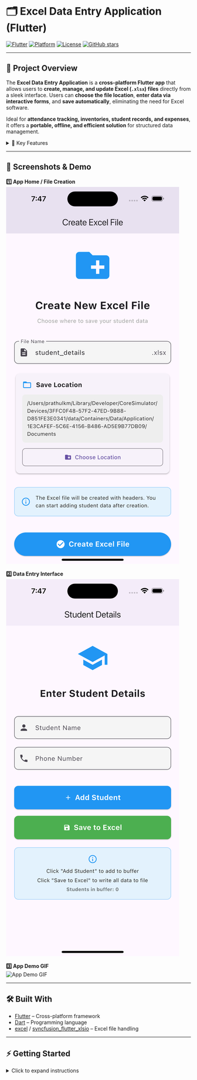 # 🗂️ Excel Data Entry Application (Flutter)

[![Flutter](https://img.shields.io/badge/Flutter-2.10-blue?logo=flutter&logoColor=white)](https://flutter.dev/) 
[![Platform](https://img.shields.io/badge/Platform-Android%20|%20Desktop-lightgrey)](https://flutter.dev/docs/get-started/install) 
[![License](https://img.shields.io/badge/License-MIT-green)](LICENSE)
[![GitHub stars](https://img.shields.io/github/stars/Pr4thC0des/excel-data-entry-flutter?style=social)](https://github.com/Pr4thC0des/excel-data-entry-flutter/stargazers)

---

## 🚀 Project Overview

The **Excel Data Entry Application** is a **cross-platform Flutter app** that allows users to **create, manage, and update Excel (`.xlsx`) files** directly from a sleek interface. Users can **choose the file location**, **enter data via interactive forms**, and **save automatically**, eliminating the need for Excel software.  

Ideal for **attendance tracking, inventories, student records, and expenses**, it offers a **portable, offline, and efficient solution** for structured data management.

<details>
<summary>🎯 Key Features</summary>

- ✅ Create Excel sheets in any location  
- ✅ Add, update, and save data through the app  
- ✅ Offline functionality – no internet needed  
- ✅ Cross-platform support – Android, Windows, macOS  
- ✅ Automatic file detection and editing  
- ✅ Clean and intuitive UI for data entry  

</details>

---

## 📸 Screenshots & Demo

**1️⃣ App Home / File Creation**  
![App Screenshot](./excel-pics/1-excel.png)  

**2️⃣ Data Entry Interface**  
![App Screenshot](./excel-pics/2-excel.png)  

**3️⃣ App Demo GIF**  
![App Demo GIF](./screenshots/demo.gif)  

---

## 🛠️ Built With

- [Flutter](https://flutter.dev/) – Cross-platform framework  
- [Dart](https://dart.dev/) – Programming language  
- [excel](https://pub.dev/packages/excel) / [syncfusion_flutter_xlsio](https://pub.dev/packages/syncfusion_flutter_xlsio) – Excel file handling  

---

## ⚡ Getting Started

<details>
<summary>Click to expand instructions</summary>

### Prerequisites
- Flutter SDK  
- Dart  
- IDE (VS Code, Android Studio)

### Installation
```bash
git clone https://github.com/yourusername/excel-data-entry-flutter.git
cd excel-data-entry-flutter
flutter pub get
flutter run
